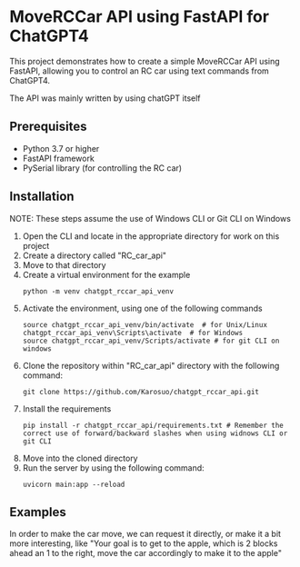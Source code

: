 # MoveRCCar API using FastAPI for ChatGPT4

This project demonstrates how to create a simple MoveRCCar API using FastAPI, allowing you to control an RC car using text commands from ChatGPT4.

The API was mainly written by using chatGPT itself

## Prerequisites

- Python 3.7 or higher
- FastAPI framework
- PySerial library (for controlling the RC car)

## Installation
NOTE: These steps assume the use of Windows CLI or Git CLI on Windows
1. Open the CLI and locate in the appropriate directory for work on this project
1. Create a directory called "RC_car_api"
1. Move to that directory
1. Create a virtual environment for the example
   ```shell
   python -m venv chatgpt_rccar_api_venv
   ```
1. Activate the environment, using one of the following commands
   ```shell
   source chatgpt_rccar_api_venv/bin/activate  # for Unix/Linux
   chatgpt_rccar_api_venv\Scripts\activate  # for Windows
   source chatgpt_rccar_api_venv/Scripts/activate # for git CLI on windows
   ```
1. Clone the repository within "RC_car_api" directory with the following command:
   ```shell
   git clone https://github.com/Karosuo/chatgpt_rccar_api.git
   ```
1. Install the requirements
   ```shell
   pip install -r chatgpt_rccar_api/requirements.txt # Remember the correct use of forward/backward slashes when using widnows CLI or git CLI
   ```
1. Move into the cloned directory
1. Run the server by using the following command:
   ```shell
   uvicorn main:app --reload
   ```

## Examples
In order to make the car move, we can request it directly, or make it a bit more interesting, like
"Your goal is to get to the apple, which is 2 blocks ahead an 1 to the right, move the car accordingly to make it to the apple"
